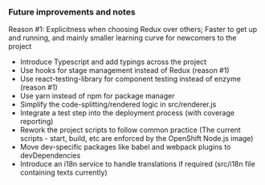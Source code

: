 ### Future improvements and notes

Reason #1: Explicitness when choosing Redux over others; Faster to get up and running, and mainly smaller learning curve for newcomers to the project

+ Introduce Typescript and add typings across the project
+ Use hooks for stage management instead of Redux (reason #1)
+ Use react-testing-library for component testing instead of enzyme (reason #1) 
+ Use yarn instead of npm for package manager
+ Simplify the code-splitting/rendered logic in src/renderer.js
+ Integrate a test step into the deployment process (with coverage reporting)
+ Rework the project scripts to follow common practice (The current scripts - start, build, etc are enforced by the OpenShift Node.js image)
+ Move dev-specific packages like babel and webpack plugins to devDependencies
+ Introduce an i18n service to handle translations if required (src/i18n file containing texts currently)
